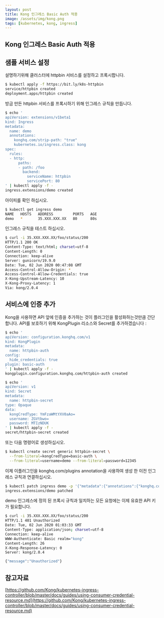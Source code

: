 ```yaml
---
layout: post
title: Kong 인그레스 Basic Auth 적용
image: /assets/img/kong.png
tags: [kubernetes, kong, ingress]
---
```


## Kong 인그레스 Basic Auth 적용

## 샘플 서비스 설정
설명하기위해 클러스터에 httpbin 서비스를 설정하고 프록시합니다.
```bash
$ kubectl apply -f https://bit.ly/k8s-httpbin
service/httpbin created
deployment.apps/httpbin created
```
방금 만든 httpbin 서비스를 프록시하기 위해 인그레스 규칙을 만듭니다.
```bash
$ echo '
apiVersion: extensions/v1beta1
kind: Ingress
metadata:
  name: demo
  annotations:
    konghq.com/strip-path: "true"
    kubernetes.io/ingress.class: kong
spec:
  rules:
  - http:
      paths:
      - path: /foo
        backend:
          serviceName: httpbin
          servicePort: 80
' | kubectl apply -f -
ingress.extensions/demo created
```
아이피를 확인 하십시오.
```bash
$ kubectl get ingress demo
NAME   HOSTS   ADDRESS         PORTS   AGE
demo   *       35.XXX.XXX.XX   80      80s
```
인그레스 규칙을 테스트 하십시오.
```bash
$ curl -i 35.XXX.XXX.XX/foo/status/200
HTTP/1.1 200 OK
Content-Type: text/html; charset=utf-8
Content-Length: 0
Connection: keep-alive
Server: gunicorn/19.9.0
Date: Tue, 02 Jun 2020 00:47:08 GMT
Access-Control-Allow-Origin: *
Access-Control-Allow-Credentials: true
X-Kong-Upstream-Latency: 10
X-Kong-Proxy-Latency: 1
Via: kong/2.0.4
```

## 서비스에 인증 추가
Kong을 사용하면 API 앞에 인증을 추가하는 것이 플러그인을 활성화하는것만큼 간단합니다. API를 보호하기 위해 KongPlugin 리소스와 Secret를 추가하겠습니다 :
```bash
$ echo '
apiVersion: configuration.konghq.com/v1
kind: KongPlugin
metadata:
  name: httpbin-auth
config:
  hide_credentials: true
plugin: basic-auth
' | kubectl apply -f -
kongplugin.configuration.konghq.com/httpbin-auth created
```
```bash
$ echo '
apiVersion: v1
kind: Secret
metadata:
  name: httpbin-secret
type: Opaque
data:
  kongCredType: YmFzaWMtYXV0aAo=
  username: ZGVtbwo=
  password: MTIzNDUK
' | kubectl apply -f -
secret/httpbin-secret created
```
또는 다음 명령어로 생성하십시오.
```bash
$ kubectl create secret generic httpbin-secret \
  --from-literal=kongCredType=basic-auth \
  --from-literal=username=demo --from-literal=password=12345
```

이제 이플러그인을 konghq.com/plugins annotation을 사용하여 생성 한 이전 인그레스 규칙과 연결하십시오.
```bash
$ kubectl patch ingress demo -p '{"metadata":{"annotations":{"konghq.com/plugins":"httpbin-auth"}}}'
ingress.extensions/demo patched
```
demo 인그레스에 정의 된 프록시 규칙과 일치하는 모든 요청에는 이제 유효한 API 키가 필요합니다.
```bash
$ curl -i 35.XXX.XXX.XX/foo/status/200
HTTP/1.1 401 Unauthorized
Date: Tue, 02 Jun 2020 01:03:33 GMT
Content-Type: application/json; charset=utf-8
Connection: keep-alive
WWW-Authenticate: Basic realm="kong"
Content-Length: 26
X-Kong-Response-Latency: 0
Server: kong/2.0.4

{"message":"Unauthorized"}
```

## 참고자료
[https://github.com/Kong/kubernetes-ingress-controller/blob/master/docs/guides/using-consumer-credential-resource.md](https://github.com/Kong/kubernetes-ingress-controller/blob/master/docs/guides/using-consumer-credential-resource.md)

